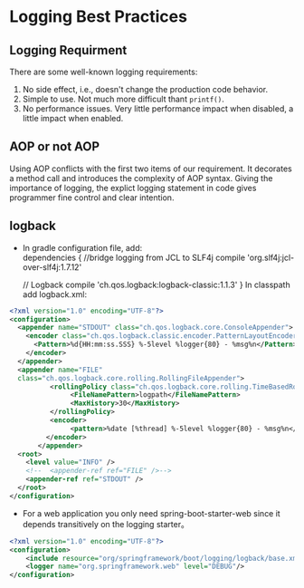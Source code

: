 # Logging Best Practices

## Logging Requirment
There are some well-known logging requirements:

1. No side effect, i.e., doesn't change the production code behavior. 
2. Simple to use. Not much more difficult thant `printf()`. 
3. No performance issues. Very little performance impact when disabled, a little impact when enabled. 

## AOP or not AOP
Using AOP conflicts with the first two items of our requirement. It decorates a method call and introduces the complexity of AOP syntax. Giving the importance of logging, the explict logging statement in code gives programmer fine control and clear intention. 

## logback
* In gradle configuration file, add:  
dependencies {
 	//bridge logging from JCL to SLF4j
 	compile 'org.slf4j:jcl-over-slf4j:1.7.12'

	// Logback
	compile 'ch.qos.logback:logback-classic:1.1.3'
}
In classpath add logback.xml:
```xml
<?xml version="1.0" encoding="UTF-8"?>
<configuration>
  <appender name="STDOUT" class="ch.qos.logback.core.ConsoleAppender">
    <encoder class="ch.qos.logback.classic.encoder.PatternLayoutEncoder">
      <Pattern>%d{HH:mm:ss.SSS} %-5level %logger{80} - %msg%n</Pattern>
    </encoder>
  </appender>
  <appender name="FILE"
  class="ch.qos.logback.core.rolling.RollingFileAppender">
          <rollingPolicy class="ch.qos.logback.core.rolling.TimeBasedRollingPolicy">
               <FileNamePattern>logpath</FileNamePattern>
               <MaxHistory>30</MaxHistory>
          </rollingPolicy>
          <encoder>
               <pattern>%date [%thread] %-5level %logger{80} - %msg%n</pattern>
         </encoder>
       </appender>
  <root>
    <level value="INFO" />
    <!--  <appender-ref ref="FILE" />-->
    <appender-ref ref="STDOUT" /> 
  </root>
</configuration>
```
* For a web application you only need spring-boot-starter-web since it depends transitively on the logging starter。
```xml
<?xml version="1.0" encoding="UTF-8"?>
<configuration>
    <include resource="org/springframework/boot/logging/logback/base.xml"/>
    <logger name="org.springframework.web" level="DEBUG"/>
</configuration>
```



